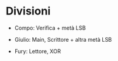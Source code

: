 # Divisioni

* Compo: Verifica + metà LSB

* Giulio: Main, Scrittore + altra metà LSB

* Fury: Lettore, XOR
